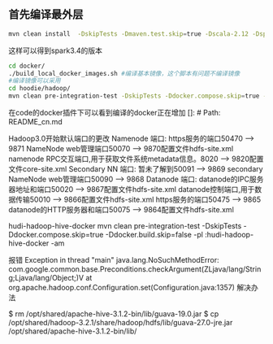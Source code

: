 ## 首先编译最外层
```bash
mvn clean install  -DskipTests -Dmaven.test.skip=true -Dscala-2.12 -Dspark3.4  -T4C --settings ~/.m2/settings-flink.xml
```
这样可以得到spark3.4的版本
```bash
cd docker/
./build_local_docker_images.sh #编译基本镜像，这个脚本有问题不编译镜像
#编译镜像可以采用
cd hoodie/hadoop/
mvn clean pre-integration-test -DskipTests -Ddocker.compose.skip=true -Ddocker.build.skip=false
```
在code的docker插件下可以看到编译的docker正在增加
[]: # Path: README_cn.md



Hadoop3.0开始默认端口的更改
Namenode 端口:
https服务的端口50470 --> 9871
NameNode web管理端口50070 --> 9870配置文件hdfs-site.xml
namenode RPC交互端口,用于获取文件系统metadata信息。8020 --> 9820配置文件core-site.xml
Secondary NN 端口:
暂未了解到50091 --> 9869
secondary NameNode web管理端口50090 --> 9868
Datanode 端口:
datanode的IPC服务器地址和端口50020 --> 9867配置文件hdfs-site.xml
datanode控制端口,用于数据传输50010 --> 9866配置文件hdfs-site.xml
https服务的端口50475 --> 9865
datanode的HTTP服务器和端口50075 --> 9864配置文件hdfs-site.xml



hudi-hadoop-hive-docker
mvn clean pre-integration-test -DskipTests -Ddocker.compose.skip=true -Ddocker.build.skip=false -pl :hudi-hadoop-hive-docker -am

报错
Exception in thread "main" java.lang.NoSuchMethodError: com.google.common.base.Preconditions.checkArgument(ZLjava/lang/String;Ljava/lang/Object;)V
at org.apache.hadoop.conf.Configuration.set(Configuration.java:1357)
解决办法

$ rm /opt/shared/apache-hive-3.1.2-bin/lib/guava-19.0.jar
$ cp /opt/shared/hadoop-3.2.1/share/hadoop/hdfs/lib/guava-27.0-jre.jar /opt/shared/apache-hive-3.1.2-bin/lib/